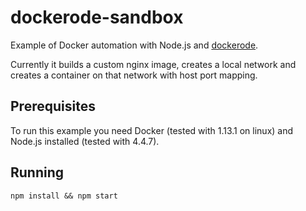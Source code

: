# dockerode-sandbox
Example of Docker automation with Node.js and [dockerode](https://www.npmjs.com/package/dockerode).

Currently it builds a custom nginx image, creates a local network and creates a container on that network with host port mapping.

## Prerequisites
To run this example you need Docker (tested with 1.13.1 on linux) and Node.js installed (tested with 4.4.7).

## Running
`npm install && npm start`
